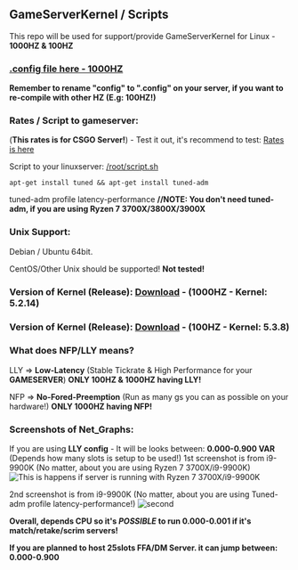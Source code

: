## GameServerKernel / Scripts
This repo will be used for support/provide GameServerKernel for Linux - **1000HZ & 100HZ**

### [.config file here - 1000HZ](https://raw.githubusercontent.com/MikkelDK/GameServerKernel/master/config)

**Remember to rename "config" to ".config" on your server, if you want to re-compile with other HZ (E.g: 100HZ!)**

### Rates / Script to gameserver:
(**This rates is for CSGO Server!**) - Test it out, it's recommend to test:
[Rates is here](https://raw.githubusercontent.com/MikkelDK/GameServerKernel/master/rates.cfg)

Script to your linuxserver:
[/root/script.sh](https://raw.githubusercontent.com/MikkelDK/GameServerKernel/master/script.sh)
```
apt-get install tuned && apt-get install tuned-adm
```
tuned-adm profile latency-performance **//NOTE: You don't need tuned-adm, if you are using Ryzen 7 3700X/3800X/3900X**

### Unix Support:
Debian / Ubuntu 64bit.

CentOS/Other Unix should be supported! **Not tested!**

### Version of Kernel (Release): [Download](https://github.com/MikkelDK/GameServerKernel/releases/download/3.0-1000hz/Kernelv3.zip) - (1000HZ - Kernel: 5.2.14)

### Version of Kernel (Release): [Download](https://github.com/MikkelDK/GameServerKernel/releases/download/v3.0-100hz/Kernelv3.0-LLY-100hz.zip) - (100HZ - Kernel: 5.3.8)

### What does NFP/LLY means?
LLY => **Low-Latency** (Stable Tickrate & High Performance for your **GAMESERVER**) **ONLY 100HZ & 1000HZ having LLY!**

NFP => **No-Fored-Preemption** (Run as many gs you can as possible on your hardware!) **ONLY 1000HZ having NFP!**

### Screenshots of Net_Graphs:
If you are using **LLY config** - It will be looks between: **0.000-0.900 VAR** (Depends how many slots is setup to be used!)
1st screenshot is from i9-9900K (No matter, about you are using Ryzen 7 3700X/i9-9900K)
![This is happens if server is running with Ryzen 7 3700X/i9-9900K](https://i.gyazo.com/c1d31dcfad0f616b7c66df09693a94c7.jpg)

2nd screenshot is from i9-9900K (No matter, about you are using Tuned-adm profile latency-performance!)
![second](https://i.gyazo.com/e615db5f3b73c14e6ed16d42cee96e1b.jpg)

**Overall, depends CPU so it's _POSSIBLE_ to run 0.000-0.001 if it's match/retake/scrim servers!**

**If you are planned to host 25slots FFA/DM Server. it can jump between: 0.000-0.900**
